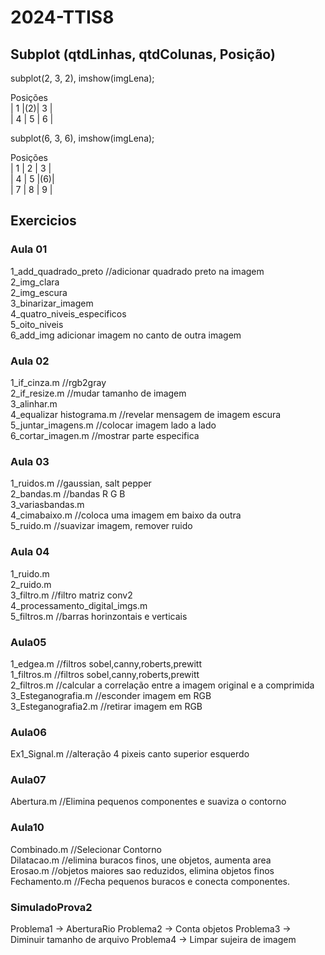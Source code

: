 # 2024-TTIS8
## Subplot (qtdLinhas, qtdColunas, Posição)

subplot(2, 3, 2), imshow(imgLena);<br>

Posições<br>
| 1 |(2)| 3 | <br>
| 4 | 5 | 6 |

subplot(6, 3, 6), imshow(imgLena);<br>

Posições<br>
| 1 | 2 | 3 | <br>
| 4 | 5 |(6)| <br>
| 7 | 8 | 9 |

## Exercicios
### Aula 01
1_add_quadrado_preto //adicionar quadrado preto na imagem<br>
2_img_clara<br>
2_img_escura<br>
3_binarizar_imagem<br>
4_quatro_niveis_especificos<br>
5_oito_niveis<br>
6_add_img adicionar imagem no canto de outra imagem<br>

### Aula 02
1_if_cinza.m //rgb2gray<br>
2_if_resize.m //mudar tamanho de imagem<br>
3_alinhar.m<br>
4_equalizar histograma.m //revelar mensagem de imagem escura<br>
5_juntar_imagens.m //colocar imagem lado a lado<br>
6_cortar_imagen.m //mostrar parte especifica<br>

### Aula 03
1_ruidos.m //gaussian, salt pepper<br>
2_bandas.m //bandas R G B<br>
3_variasbandas.m<br>
4_cimabaixo.m //coloca uma imagem em baixo da outra<br>
5_ruido.m //suavizar imagem, remover ruido<br>

### Aula 04
1_ruido.m<br>
2_ruido.m<br>
3_filtro.m //filtro matriz conv2<br>
4_processamento_digital_imgs.m<br>
5_filtros.m //barras horinzontais e verticais<br>

### Aula05
1_edgea.m //filtros sobel,canny,roberts,prewitt<br>
1_filtros.m //filtros sobel,canny,roberts,prewitt<br>
2_filtros.m //calcular a correlação entre a imagem original e a comprimida<br>
3_Esteganografia.m //esconder imagem em RGB<br>
3_Esteganografia2.m //retirar imagem em RGB<br>

### Aula06 
Ex1_Signal.m //alteração 4 pixeis canto superior esquerdo<br>

### Aula07
Abertura.m //Elimina pequenos componentes e suaviza o contorno<br>

### Aula10 
Combinado.m //Selecionar Contorno<br>
Dilatacao.m //elimina buracos finos, une objetos, aumenta area<br>
Erosao.m //objetos maiores sao reduzidos, elimina objetos finos<br>
Fechamento.m //Fecha pequenos buracos e conecta componentes.<br>

### SimuladoProva2
Problema1 -> AberturaRio
Problema2 -> Conta objetos
Problema3 -> Diminuir tamanho de arquivo
Problema4  -> Limpar sujeira de imagem








